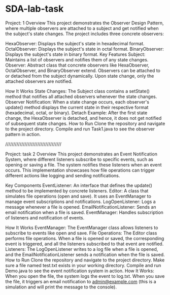 # SDA-lab-task
Project: 1
Overview
This project demonstrates the Observer Design Pattern, where multiple observers are attached to a subject and get notified when the subject's state changes. The project includes three concrete observers:

HexaObserver: Displays the subject's state in hexadecimal format.
OctalObserver: Displays the subject's state in octal format.
BinaryObserver: Displays the subject's state in binary format.
Key Features
Subject: Maintains a list of observers and notifies them of any state changes.
Observer: Abstract class that concrete observers like HexaObserver, OctalObserver, and BinaryObserver extend.
Observers can be attached to or detached from the subject dynamically.
Upon state change, only the attached observers are notified.


How It Works
State Changes: The Subject class contains a setState() method that notifies all attached observers whenever the state changes.
Observer Notification: When a state change occurs, each observer's update() method displays the current state in their respective format (hexadecimal, octal, or binary).
Detach Example: After the first state change, the HexaObserver is detached, and hence, it does not get notified of subsequent state changes.
How to Run
Clone the repository and navigate to the project directory.
Compile and run Task1.java to see the observer pattern in action.


///////////////////////////////////

Project: task 2
Overview
This project demonstrates an Event Notification System, where different listeners subscribe to specific events, such as opening or saving a file. The system notifies these listeners when an event occurs. This implementation showcases how file operations can trigger different actions like logging and sending notifications.

Key Components
EventListener: An interface that defines the update() method to be implemented by concrete listeners.
Editor: A class that simulates file operations (open and save). It uses an EventManager to manage event subscriptions and notifications.
LogOpenListener: Logs a message whenever a file is opened.
EmailNotificationListener: Sends an email notification when a file is saved.
EventManager: Handles subscription of listeners and notification of events.

How It Works
EventManager: The EventManager class allows listeners to subscribe to events like open and save.
File Operations: The Editor class performs file operations. When a file is opened or saved, the corresponding event is triggered, and all the listeners subscribed to that event are notified.
Listeners: The LogOpenListener writes to a log file when a file is opened, and the EmailNotificationListener sends a notification when the file is saved.
How to Run
Clone the repository and navigate to the project directory.
Make sure a file named test.txt exists in your working directory.
Compile and run Demo.java to see the event notification system in action.
How It Works:
When you open the file, the system logs the event to log.txt.
When you save the file, it triggers an email notification to admin@example.com (this is a simulation and will print the message to the console).

